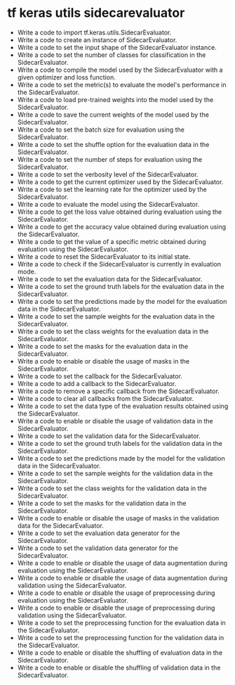 # tf keras utils sidecarevaluator

- Write a code to import tf.keras.utils.SidecarEvaluator.
- Write a code to create an instance of SidecarEvaluator.
- Write a code to set the input shape of the SidecarEvaluator instance.
- Write a code to set the number of classes for classification in the SidecarEvaluator.
- Write a code to compile the model used by the SidecarEvaluator with a given optimizer and loss function.
- Write a code to set the metric(s) to evaluate the model's performance in the SidecarEvaluator.
- Write a code to load pre-trained weights into the model used by the SidecarEvaluator.
- Write a code to save the current weights of the model used by the SidecarEvaluator.
- Write a code to set the batch size for evaluation using the SidecarEvaluator.
- Write a code to set the shuffle option for the evaluation data in the SidecarEvaluator.
- Write a code to set the number of steps for evaluation using the SidecarEvaluator.
- Write a code to set the verbosity level of the SidecarEvaluator.
- Write a code to get the current optimizer used by the SidecarEvaluator.
- Write a code to set the learning rate for the optimizer used by the SidecarEvaluator.
- Write a code to evaluate the model using the SidecarEvaluator.
- Write a code to get the loss value obtained during evaluation using the SidecarEvaluator.
- Write a code to get the accuracy value obtained during evaluation using the SidecarEvaluator.
- Write a code to get the value of a specific metric obtained during evaluation using the SidecarEvaluator.
- Write a code to reset the SidecarEvaluator to its initial state.
- Write a code to check if the SidecarEvaluator is currently in evaluation mode.
- Write a code to set the evaluation data for the SidecarEvaluator.
- Write a code to set the ground truth labels for the evaluation data in the SidecarEvaluator.
- Write a code to set the predictions made by the model for the evaluation data in the SidecarEvaluator.
- Write a code to set the sample weights for the evaluation data in the SidecarEvaluator.
- Write a code to set the class weights for the evaluation data in the SidecarEvaluator.
- Write a code to set the masks for the evaluation data in the SidecarEvaluator.
- Write a code to enable or disable the usage of masks in the SidecarEvaluator.
- Write a code to set the callback for the SidecarEvaluator.
- Write a code to add a callback to the SidecarEvaluator.
- Write a code to remove a specific callback from the SidecarEvaluator.
- Write a code to clear all callbacks from the SidecarEvaluator.
- Write a code to set the data type of the evaluation results obtained using the SidecarEvaluator.
- Write a code to enable or disable the usage of validation data in the SidecarEvaluator.
- Write a code to set the validation data for the SidecarEvaluator.
- Write a code to set the ground truth labels for the validation data in the SidecarEvaluator.
- Write a code to set the predictions made by the model for the validation data in the SidecarEvaluator.
- Write a code to set the sample weights for the validation data in the SidecarEvaluator.
- Write a code to set the class weights for the validation data in the SidecarEvaluator.
- Write a code to set the masks for the validation data in the SidecarEvaluator.
- Write a code to enable or disable the usage of masks in the validation data for the SidecarEvaluator.
- Write a code to set the evaluation data generator for the SidecarEvaluator.
- Write a code to set the validation data generator for the SidecarEvaluator.
- Write a code to enable or disable the usage of data augmentation during evaluation using the SidecarEvaluator.
- Write a code to enable or disable the usage of data augmentation during validation using the SidecarEvaluator.
- Write a code to enable or disable the usage of preprocessing during evaluation using the SidecarEvaluator.
- Write a code to enable or disable the usage of preprocessing during validation using the SidecarEvaluator.
- Write a code to set the preprocessing function for the evaluation data in the SidecarEvaluator.
- Write a code to set the preprocessing function for the validation data in the SidecarEvaluator.
- Write a code to enable or disable the shuffling of evaluation data in the SidecarEvaluator.
- Write a code to enable or disable the shuffling of validation data in the SidecarEvaluator.